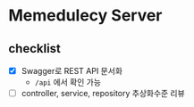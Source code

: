 # Memedulecy Server

## checklist

- [x] Swagger로 REST API 문서화
  - `/api` 에서 확인 가능
- [ ] controller, service, repository 추상화수준 리뷰
